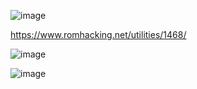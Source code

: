 ![image](https://user-images.githubusercontent.com/62753044/232744708-b1ac7e5e-9170-47de-8d65-d1b72faa35b8.png)

https://www.romhacking.net/utilities/1468/

![image](https://user-images.githubusercontent.com/62753044/232744747-5d867c2f-50a0-4be3-ba4e-523b7949cbc6.png)

![image](https://user-images.githubusercontent.com/62753044/232744766-c9bf0cf4-f654-4e9a-8472-313c0f8ecf2e.png)
